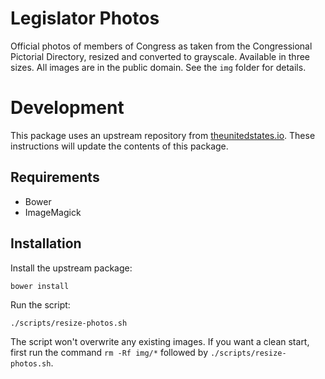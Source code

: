 # Legislator Photos

Official photos of members of Congress as taken from the Congressional Pictorial
Directory, resized and converted to grayscale. Available in three sizes. All
images are in the public domain. See the `img` folder for details.

# Development

This package uses an upstream repository from
[theunitedstates.io](https://github.com/unitedstates/images). These instructions
will update the contents of this package.

## Requirements

* Bower
* ImageMagick

## Installation

Install the upstream package:

    bower install

Run the script:

    ./scripts/resize-photos.sh

The script won't overwrite any existing images. If you want a clean start, first
run the command `rm -Rf img/*` followed by `./scripts/resize-photos.sh`.

